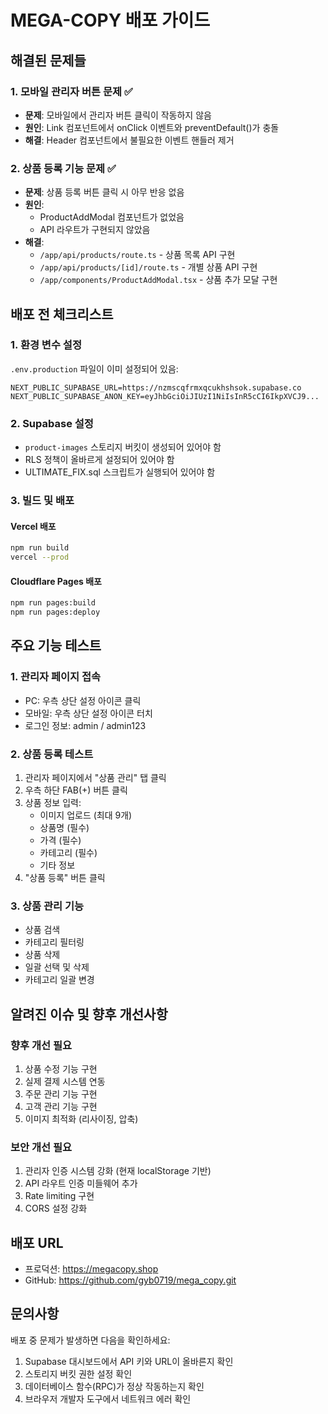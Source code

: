 # MEGA-COPY 배포 가이드

## 해결된 문제들

### 1. 모바일 관리자 버튼 문제 ✅
- **문제**: 모바일에서 관리자 버튼 클릭이 작동하지 않음
- **원인**: Link 컴포넌트에서 onClick 이벤트와 preventDefault()가 충돌
- **해결**: Header 컴포넌트에서 불필요한 이벤트 핸들러 제거

### 2. 상품 등록 기능 문제 ✅
- **문제**: 상품 등록 버튼 클릭 시 아무 반응 없음
- **원인**: 
  - ProductAddModal 컴포넌트가 없었음
  - API 라우트가 구현되지 않았음
- **해결**:
  - `/app/api/products/route.ts` - 상품 목록 API 구현
  - `/app/api/products/[id]/route.ts` - 개별 상품 API 구현
  - `/app/components/ProductAddModal.tsx` - 상품 추가 모달 구현

## 배포 전 체크리스트

### 1. 환경 변수 설정
`.env.production` 파일이 이미 설정되어 있음:
```
NEXT_PUBLIC_SUPABASE_URL=https://nzmscqfrmxqcukhshsok.supabase.co
NEXT_PUBLIC_SUPABASE_ANON_KEY=eyJhbGciOiJIUzI1NiIsInR5cCI6IkpXVCJ9...
```

### 2. Supabase 설정
- `product-images` 스토리지 버킷이 생성되어 있어야 함
- RLS 정책이 올바르게 설정되어 있어야 함
- ULTIMATE_FIX.sql 스크립트가 실행되어 있어야 함

### 3. 빌드 및 배포

#### Vercel 배포
```bash
npm run build
vercel --prod
```

#### Cloudflare Pages 배포
```bash
npm run pages:build
npm run pages:deploy
```

## 주요 기능 테스트

### 1. 관리자 페이지 접속
- PC: 우측 상단 설정 아이콘 클릭
- 모바일: 우측 상단 설정 아이콘 터치
- 로그인 정보: admin / admin123

### 2. 상품 등록 테스트
1. 관리자 페이지에서 "상품 관리" 탭 클릭
2. 우측 하단 FAB(+) 버튼 클릭
3. 상품 정보 입력:
   - 이미지 업로드 (최대 9개)
   - 상품명 (필수)
   - 가격 (필수)
   - 카테고리 (필수)
   - 기타 정보
4. "상품 등록" 버튼 클릭

### 3. 상품 관리 기능
- 상품 검색
- 카테고리 필터링
- 상품 삭제
- 일괄 선택 및 삭제
- 카테고리 일괄 변경

## 알려진 이슈 및 향후 개선사항

### 향후 개선 필요
1. 상품 수정 기능 구현
2. 실제 결제 시스템 연동
3. 주문 관리 기능 구현
4. 고객 관리 기능 구현
5. 이미지 최적화 (리사이징, 압축)

### 보안 개선 필요
1. 관리자 인증 시스템 강화 (현재 localStorage 기반)
2. API 라우트 인증 미들웨어 추가
3. Rate limiting 구현
4. CORS 설정 강화

## 배포 URL
- 프로덕션: https://megacopy.shop
- GitHub: https://github.com/gyb0719/mega_copy.git

## 문의사항
배포 중 문제가 발생하면 다음을 확인하세요:
1. Supabase 대시보드에서 API 키와 URL이 올바른지 확인
2. 스토리지 버킷 권한 설정 확인
3. 데이터베이스 함수(RPC)가 정상 작동하는지 확인
4. 브라우저 개발자 도구에서 네트워크 에러 확인